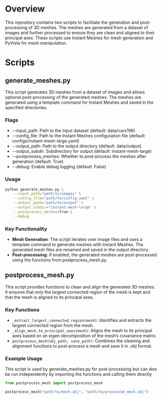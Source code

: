 # Overview

This repository contains two scripts to facilitate the generation and post-processing of 3D meshes. The meshes are generated from a dataset of images and further processed to ensure they are clean and aligned to their principal axes. These scripts use Instant Meshes for mesh generation and PyVista for mesh manipulation.



# Scripts

## generate_meshes.py

This script generates 3D meshes from a dataset of images and allows optional post-processing of the generated meshes. The meshes are generated using a template command for Instant Meshes and saved in the specified directories.

### Flags

-	--input_path: Path to the input dataset (default: data/cars196)
-	--config_file: Path to the Instant Meshes configuration file (default: configs/instant-mesh-large.yaml)
-	--output_path: Path to the output directory (default: data/output)
-	--output_subdir: Subdirectory for output (default: instant-mesh-large)
-	--postprocess_meshes: Whether to post-process the meshes after generation (default: True)
-	--debug: Enable debug logging (default: False)


### Usage

```bash
python generate_meshes.py \
    --input_path="path/to/images" \
    --config_file="path/to/config.yaml" \
    --output_path="path/to/output" \
    --output_subdir="instant-mesh-large" \
    --postprocess_meshes=True \
    --debug
```

### Key Functionality

- 	**Mesh Generation**: The script iterates over image files and uses a template command to generate meshes with Instant Meshes. The generated mesh files are renamed and saved in the output directory.
-	**Post-processing**: If enabled, the generated meshes are post-processed using the functions from postprocess_mesh.py.



## postprocess_mesh.py

This script provides functions to clean and align the generated 3D meshes. It ensures that only the largest connected region of the mesh is kept and that the mesh is aligned to its principal axes.

### Key Functions

-   `_extract_largest_connected_region(mesh)`: Identifies and extracts the largest connected region from the mesh.
-   `_align_mesh_to_principal_axes(mesh)`: Aligns the mesh to its principal axes based on an eigen decomposition of the mesh’s covariance matrix.
-   `postprocess_mesh(obj_path, save_path)`: Combines the cleaning and alignment functions to post-process a mesh and save it in .obj format.

### Example Usage

This script is used by generate_meshes.py for post-processing but can also be run independently by importing the functions and calling them directly

```python
from postprocess_mesh import postprocess_mesh

postprocess_mesh("path/to/mesh.obj", "path/to/processed_mesh.obj")
```